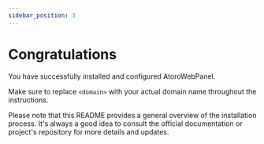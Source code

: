 ```yaml
---
sidebar_position: 3
---
```


# Congratulations
You have successfully installed and configured AtoroWebPanel.

Make sure to replace `<domain>` with your actual domain name throughout the instructions.

Please note that this README provides a general overview of the installation process. It's always a good idea to consult the official documentation or project's repository for more details and updates.